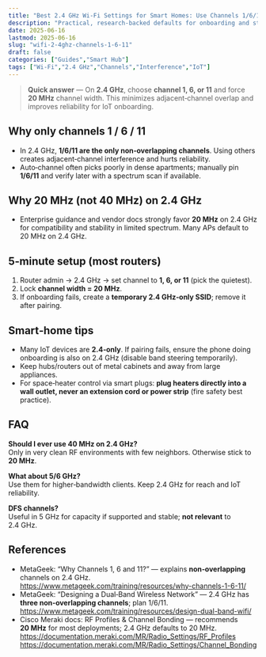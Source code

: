 ```yaml
---
title: "Best 2.4 GHz Wi‑Fi Settings for Smart Homes: Use Channels 1/6/11 and 20 MHz (2025)"
description: "Practical, research-backed defaults for onboarding and stabilizing Io‑T devices: stick to channels 1/6/11 and lock 20 MHz width on 2.4 GHz."
date: 2025-06-16
lastmod: 2025-06-16
slug: "wifi-2-4ghz-channels-1-6-11"
draft: false
categories: ["Guides","Smart Hub"]
tags: ["Wi‑Fi","2.4 GHz","Channels","Interference","IoT"]
---
```


> **Quick answer** — On **2.4 GHz**, choose **channel 1, 6, or 11** and force **20 MHz** channel width. This minimizes adjacent‑channel overlap and improves reliability for IoT onboarding.

## Why only channels 1 / 6 / 11
- In 2.4 GHz, **1/6/11 are the only non‑overlapping channels**. Using others creates adjacent‑channel interference and hurts reliability.  
- Auto‑channel often picks poorly in dense apartments; manually pin **1/6/11** and verify later with a spectrum scan if available.

## Why 20 MHz (not 40 MHz) on 2.4 GHz
- Enterprise guidance and vendor docs strongly favor **20 MHz** on 2.4 GHz for compatibility and stability in limited spectrum. Many APs default to 20 MHz on 2.4 GHz.

## 5‑minute setup (most routers)
1. Router admin → 2.4 GHz → set channel to **1, 6, or 11** (pick the quietest).
2. Lock **channel width = 20 MHz**.
3. If onboarding fails, create a **temporary 2.4 GHz‑only SSID**; remove it after pairing.

## Smart‑home tips
- Many IoT devices are **2.4‑only**. If pairing fails, ensure the phone doing onboarding is also on 2.4 GHz (disable band steering temporarily).
- Keep hubs/routers out of metal cabinets and away from large appliances.
- For space‑heater control via smart plugs: **plug heaters directly into a wall outlet, never an extension cord or power strip** (fire safety best practice).

## FAQ
**Should I ever use 40 MHz on 2.4 GHz?**  
Only in very clean RF environments with few neighbors. Otherwise stick to **20 MHz**.

**What about 5/6 GHz?**  
Use them for higher‑bandwidth clients. Keep 2.4 GHz for reach and IoT reliability.

**DFS channels?**  
Useful in 5 GHz for capacity if supported and stable; **not relevant** to 2.4 GHz.

## References
- MetaGeek: “Why Channels 1, 6 and 11?” — explains **non‑overlapping** channels on 2.4 GHz.  
  https://www.metageek.com/training/resources/why-channels-1-6-11/
- MetaGeek: “Designing a Dual‑Band Wireless Network” — 2.4 GHz has **three non‑overlapping channels**; plan 1/6/11.  
  https://www.metageek.com/training/resources/design-dual-band-wifi/
- Cisco Meraki docs: RF Profiles & Channel Bonding — recommends **20 MHz** for most deployments; 2.4 GHz defaults to 20 MHz.  
  https://documentation.meraki.com/MR/Radio_Settings/RF_Profiles
  https://documentation.meraki.com/MR/Radio_Settings/Channel_Bonding
